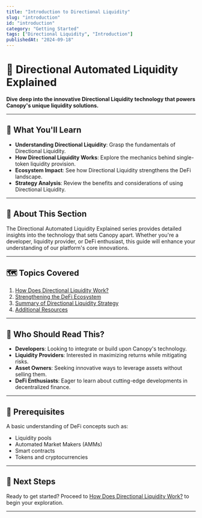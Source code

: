 ```yaml
---
title: "Introduction to Directional Liquidity"
slug: "introduction"
id: "introduction"
category: "Getting Started"
tags: ["Directional Liquidity", "Introduction"]
publishedAt: "2024-09-18"
---
```


# 🔄 Directional Automated Liquidity Explained

**Dive deep into the innovative Directional Liquidity technology that powers Canopy's unique liquidity solutions.**

---

## 🌟 **What You'll Learn**

- **Understanding Directional Liquidity**: Grasp the fundamentals of Directional Liquidity.
- **How Directional Liquidity Works**: Explore the mechanics behind single-token liquidity provision.
- **Ecosystem Impact**: See how Directional Liquidity strengthens the DeFi landscape.
- **Strategy Analysis**: Review the benefits and considerations of using Directional Liquidity.

---

## 📖 **About This Section**

The Directional Automated Liquidity Explained series provides detailed insights into the technology that sets Canopy apart. Whether you're a developer, liquidity provider, or DeFi enthusiast, this guide will enhance your understanding of our platform's core innovations.

---

## 🗺️ **Topics Covered**

1. [How Does Directional Liquidity Work?](how-does-directional-liquidity-work)
2. [Strengthening the DeFi Ecosystem](strengthening-the-defi-ecosystem)
3. [Summary of Directional Liquidity Strategy](summary-of-directional-liquidity-strategy-analysis)
4. [Additional Resources](additional-resources)

---

## 🎯 **Who Should Read This?**

- **Developers**: Looking to integrate or build upon Canopy's technology.
- **Liquidity Providers**: Interested in maximizing returns while mitigating risks.
- **Asset Owners**: Seeking innovative ways to leverage assets without selling them.
- **DeFi Enthusiasts**: Eager to learn about cutting-edge developments in decentralized finance.

---

## 🤝 **Prerequisites**

A basic understanding of DeFi concepts such as:

- Liquidity pools
- Automated Market Makers (AMMs)
- Smart contracts
- Tokens and cryptocurrencies

---

## 📖 **Next Steps**

Ready to get started? Proceed to [How Does Directional Liquidity Work?](how-does-directional-liquidity-work) to begin your exploration.

---
